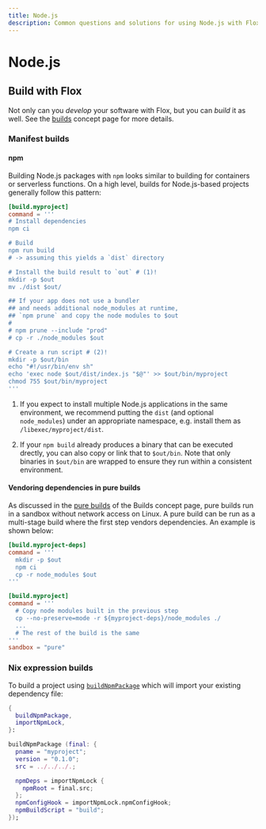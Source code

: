 ```yaml
---
title: Node.js
description: Common questions and solutions for using Node.js with Flox
---
```


# Node.js

## Build with Flox

Not only can you _develop_ your software with Flox, but you can _build_ it as well.
See the [builds][build-concept] concept page for more details.

### Manifest builds

#### npm

Building Node.js packages with `npm` looks similar to building for containers or serverless functions.
On a high level, builds for Node.js-based projects generally follow this pattern:

```toml
[build.myproject]
command = '''
# Install dependencies
npm ci

# Build
npm run build
# -> assuming this yields a `dist` directory

# Install the build result to `out` # (1)!
mkdir -p $out
mv ./dist $out/

## If your app does not use a bundler
## and needs additional node_modules at runtime,
## `npm prune` and copy the node modules to $out
#
# npm prune --include "prod"
# cp -r ./node_modules $out

# Create a run script # (2)!
mkdir -p $out/bin
echo "#!/usr/bin/env sh"
echo 'exec node $out/dist/index.js "$@"' >> $out/bin/myproject
chmod 755 $out/bin/myproject
'''
```

1. If you expect to install multiple Node.js applications in the same environment, we recommend putting the `dist` (and optional `node_modules`) under an appropriate namespace, e.g. install them as `/libexec/myproject/dist`.

2. If your `npm build` already produces a binary that can be executed drectly, you can also copy or link that to `$out/bin`. Note that only binaries in `$out/bin` are wrapped to ensure they run within a consistent environment.

#### Vendoring dependencies in pure builds

As discussed in the [pure builds][pure-builds-section] of the Builds concept page, pure builds run in a sandbox without network access on Linux.
A pure build can be run as a multi-stage build where the first step vendors dependencies.
An example is shown below:

```toml
[build.myproject-deps]
command = '''
  mkdir -p $out
  npm ci
  cp -r node_modules $out
'''

[build.myproject]
command = '''
  # Copy node modules built in the previous step
  cp --no-preserve=mode -r ${myproject-deps}/node_modules ./
  ...
  # The rest of the build is the same
'''
sandbox = "pure"
```

### Nix expression builds

To build a project using [`buildNpmPackage`](https://nixos.org/manual/nixpkgs/stable/#language-javascript) which will import your existing dependency file:

```nix
{
  buildNpmPackage,
  importNpmLock,
}:

buildNpmPackage (final: {
  pname = "myproject";
  version = "0.1.0";
  src = ../../../.;

  npmDeps = importNpmLock {
    npmRoot = final.src;
  };
  npmConfigHook = importNpmLock.npmConfigHook;
  npmBuildScript = "build";
});
```

[build-concept]: ../../concepts/builds.md
[pure-builds-section]: ../../concepts/manifest-builds.md#pure-builds
